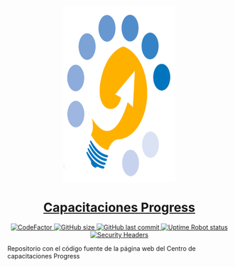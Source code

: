 <p style="text-align:center;">
  <img src="https://github.com/figonzal1/progresscap.cl/blob/main/img/progress_logo_only.png" style="display: block;margin-left: auto;margin-right: auto;width: 50%" height="400px" alt="">
</p>

<h1 style="text-align: center;"><a href="https://progresscap.cl">Capacitaciones Progress</a></h1>

<p style="text-align: center;">

  <a href="https://www.codefactor.io/repository/github/figonzal1/progresscap.cl">
    <img src="https://www.codefactor.io/repository/github/figonzal1/progresscap.cl/badge" alt="CodeFactor" />
  </a>

  <a href="https://img.shields.io/github/repo-size/figonzal1/progresscap.cl">
    <img alt="GitHub size" src="https://img.shields.io/github/repo-size/figonzal1/progresscap.cl">
  </a>

  <a href="https://img.shields.io/github/last-commit/figonzal1/progresscap.cl?color=yellow">
    <img alt="GitHub last commit" src="https://img.shields.io/github/last-commit/figonzal1/progresscap.cl?color=yellow">
  </a>

  <a href="https://img.shields.io/uptimerobot/status/m787821954-618519f14210c80c89778977?label=website%20status">
    <img alt="Uptime Robot status" src="https://img.shields.io/uptimerobot/status/m787821954-618519f14210c80c89778977?label=website%20status">
</a>
  <a href="https://securityheaders.com/?q=progresscap.cl&hide=on&followRedirects=on">
  <img alt="Security Headers" src="https://img.shields.io/security-headers?url=https%3A%2F%2Fprogresscap.cl">
  </a>

  <!--<a href="https://img.shields.io/badge/HH-17.69%20[hr]-blueviolet" alt="Hours Spent">
  <img alt="Hours Spent" src="https://img.shields.io/badge/HH-17.69%20[hr]-blueviolet">
  </a>-->
</p>

Repositorio con el código fuente de la página web del Centro de capacitaciones Progress
 
